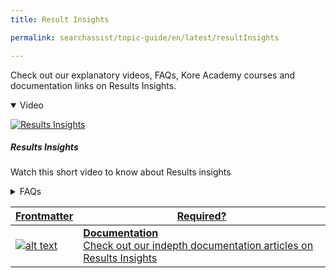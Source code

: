 ```yaml
---
title: Result Insights

permalink: searchassist/topic-guide/en/latest/resultInsights

---
```

<!--#### Topic Guide
###### Results Insights-->

  Check out our explanatory videos, FAQs, Kore Academy courses and documentation links on Results Insights.

<details class="introduction-video" open>
  <summary>Video
  </summary>
  
   [![Results Insights](images/VideoCoverImage.png)](https://player.vimeo.com/video/751566735?h=83d9503005&badge=0&autopause=0&player_id=0&app_id=58479/embed)

  ##### Results Insights 
  Watch this short video to know about Results insights

</details>

<details>
  <summary>FAQs
  </summary>

  <a class="doc-link" target="_blank" href="https://docs.kore.ai/searchassist/search-analytics/result-insights/">
 
  What are the metrics that can be tracked as a part of Result Insights?


</a>

 <a class="doc-link" target="_blank" href="https://docs.kore.ai/searchassist/search-analytics/result-insights/">
 
  When do I see metrics for Result Insights?


</a>
 
 
</details>


<a class="doc-link" target="_blank" href="https://docs.kore.ai/searchassist/search-analytics/result-insights/">
 

| Frontmatter | Required? |
|-------------|-------------|
| ![alt text](images/SA_Documentation.svg "Title") | **Documentation**  <br /> Check out our indepth documentation articles on Results Insights | 


</a>
